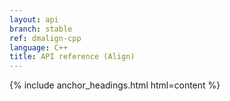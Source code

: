 ```yaml
---
layout: api
branch: stable
ref: dmalign-cpp
language: C++
title: API reference (Align)
---
```

{% include anchor_headings.html html=content %}